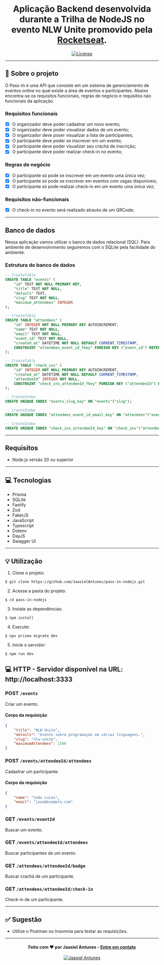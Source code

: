 <h1 align="center">
  Aplicação Backend desenvolvida durante a Trilha de NodeJS no evento NLW Unite promovido pela <a href="https://app.rocketseat.com.br/home">Rocketseat</a>.
</h1>

<p align="center">
  <a href="LICENSE"><img  src="https://img.shields.io/github/license/Ileriayo/markdown-badges?style=for-the-badge" alt="License"></a>
</p>

---

## 📁 Sobre o projeto

O Pass-In é uma API que consiste em um sistema de gerenciamento de eventos online no qual existe a área de eventos e participantes.
Abaixo encontra-se os requisitos funcionais, regras de negócio e requisitos não funcionais da aplicação.

### Requisitos funcionais

- [x] O organizador deve poder cadastrar um novo evento;
- [x] O organizador deve poder visualizar dados de um evento;
- [x] O organizador deve poser visualizar a lista de participantes; 
- [x] O participante deve poder se inscrever em um evento;
- [x] O participante deve poder visualizar seu crachá de inscrição;
- [x] O participante deve poder realizar check-in no evento;

### Regras de negócio

- [x] O participante só pode se inscrever em um evento uma única vez;
- [x] O participante só pode se inscrever em eventos com vagas disponíveis;
- [x] O participante só pode realizar check-in em um evento uma única vez;

### Requisitos não-funcionais

- [x] O check-in no evento será realizado através de um QRCode;

---

## Banco de dados

Nessa aplicação vamos utilizar o banco de dados relacional (SQL). Para ambiente de desenvolvimento seguiremos com o SQLite pela facilidade do ambiente.

### Estrutura do banco de dados

```sql
-- CreateTable
CREATE TABLE "events" (
    "id" TEXT NOT NULL PRIMARY KEY,
    "title" TEXT NOT NULL,
    "details" TEXT,
    "slug" TEXT NOT NULL,
    "maximum_attendees" INTEGER
);

-- CreateTable
CREATE TABLE "attendees" (
    "id" INTEGER NOT NULL PRIMARY KEY AUTOINCREMENT,
    "name" TEXT NOT NULL,
    "email" TEXT NOT NULL,
    "event_id" TEXT NOT NULL,
    "created_at" DATETIME NOT NULL DEFAULT CURRENT_TIMESTAMP,
    CONSTRAINT "attendees_event_id_fkey" FOREIGN KEY ("event_id") REFERENCES "events" ("id") ON DELETE RESTRICT ON UPDATE CASCADE
);

-- CreateTable
CREATE TABLE "check_ins" (
    "id" INTEGER NOT NULL PRIMARY KEY AUTOINCREMENT,
    "created_at" DATETIME NOT NULL DEFAULT CURRENT_TIMESTAMP,
    "attendeeId" INTEGER NOT NULL,
    CONSTRAINT "check_ins_attendeeId_fkey" FOREIGN KEY ("attendeeId") REFERENCES "attendees" ("id") ON DELETE RESTRICT ON UPDATE CASCADE
);

-- CreateIndex
CREATE UNIQUE INDEX "events_slug_key" ON "events"("slug");

-- CreateIndex
CREATE UNIQUE INDEX "attendees_event_id_email_key" ON "attendees"("event_id", "email");

-- CreateIndex
CREATE UNIQUE INDEX "check_ins_attendeeId_key" ON "check_ins"("attendeeId");
```

---

## Requisitos

- Node.js versão 20 ou superior

---

## 💻 Tecnologias

- Prisma
- SQLite
- Fastify
- Zod
- FakerJS
- JavaScript
- Typescript
- Dotenv
- DayJS
- Swagger UI

---

## 💡 Utilização
1. Clone o projeto:

```
$ git clone https://github.com/JaasielAntunes/pass-in-nodejs.git
```

2. Acesse a pasta do projeto:

```
$ cd pass-in-nodejs
```

3. Instale as dependências:

```
$ npm install
```

4. Execute:

```
$ npx prisma migrate dev
```

5. Inicie o servidor:

```
$ npm run dev
```

## 💻 HTTP - Servidor disponível na URL: http://localhost:3333

### POST `/events`

Criar um evento.

#### Corpo da requisição

```json
{
    "title": "NLW Unite",
    "details": "Evento sobre programação em várias linguagens.",
    "slug": "nlw-unite",
    "maximumAttendees": 1500
}
```

### POST `/events/attendeeId/attendees`

Cadastrar um participante.

#### Corpo da requisição

```json
{
    "name": "João Lucas",
    "email": "joao@example.com"
}
```

### GET `/events/eventId`

Buscar um evento.

### GET `/events/attendeeId/attendees`

Buscar participantes de um evento.

### GET `/attendees/attendeeId/badge`

Buscar crachá de um participante.

### GET `/attendees/attendeeId/check-in`

Check-in de um participante.

---

## ✅ Sugestão
- Utilize o Postman ou Insomnia para testar as requisições.

---

<h4 align="center">
  Feito com ❤️ por Jaasiel Antunes - <a href="mailto:contato.jaasiel@gmail.com.com">Entre em contato</a>
</h4>

<p align="center">
  <a href="https://www.linkedin.com/in/jaasiel-antunes-1517b41bb">
    <img alt="Jaasiel Antunes" src="https://img.shields.io/badge/LinkedIn-Jaasiel-0e76a8?style=flat&logoColor=white&logo=linkedin">
  </a>
</p>

